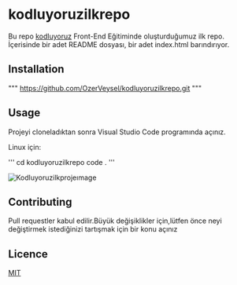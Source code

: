 # kodluyoruzilkrepo
Bu repo [kodluyoruz](https://www.kodluyoruz.org/) Front-End Eğitiminde oluşturduğumuz ilk repo. İçerisinde bir adet README dosyası, bir adet index.html barındırıyor.

## Installation


"""
https://github.com/OzerVeysel/kodluyoruzilkrepo.git
"""



## Usage 

Projeyi cloneladıktan sonra Visual Studio Code programında açınız.

Linux için:

'''
cd kodluyoruzilkrepo
code . 
'''


![Kodluyoruzilkprojeımage](https://www.google.com/url?sa=i&url=https%3A%2F%2Fhasankoroglu.com%2F2017%2F08%2F21%2Fvisual-studio-codea-hizli-bir-giris%2F&psig=AOvVaw3WeTI8Lh5i6r_gqR7R2Jmp&ust=1644356167691000&source=images&cd=vfe&ved=0CAsQjRxqFwoTCLiQ_qPG7vUCFQAAAAAdAAAAABAD)



## Contributing

Pull requestler kabul edilir.Büyük değişiklikler için,lütfen önce neyi değiştirmek istediğinizi tartışmak için bir konu açınız

## Licence 

[MIT](https://choosealicense.com/)
